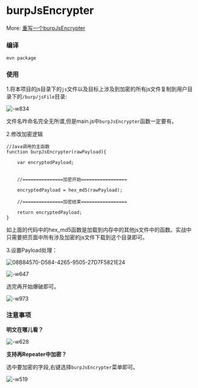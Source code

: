 # burpJsEncrypter

More: [重写一个burpJsEncrypter](https://blog.gzsec.org/post/ReCode-A-BurpJsEncrypter/)

### 编译

```
mvn package
```

### 使用

1.将本项目的js目录下的`js`文件以及目标上涉及到加密的所有js文件复制到用户目录下的`/burp/jsFile`目录:

![-w834](https://thekingofduck.github.io/post-images/burpJsEncrypter//15848705260967/15848732791664.jpg)

文件名咋命名完全无所谓,但是main.js中`burpJsEncrypter`函数一定要有。

2.修改加密逻辑

```
//Java调用的主函数
function burpJsEncrypter(rawPayload){

	var encryptedPayload;


	//===============加密开始=================

	encryptedPayload = hex_md5(rawPayload);

	//===============加密结束=================

	return encryptedPayload;
}
```

如上面的代码中的hex_md5函数是加载到内存中的其他js文件中的函数。实战中只需要把页面中所有涉及加密的js文件下载到这个目录即可。

3.设置Payload处理：

![08B84570-D584-4265-9505-27D7F5821E24](https://thekingofduck.github.io/post-images/burpJsEncrypter//15848705260967/08B84570-D584-4265-9505-27D7F5821E24.png)

![-w647](https://thekingofduck.github.io/post-images/burpJsEncrypter//15848705260967/15848737403466.jpg)

选完再开始爆破即可。

![-w973](https://thekingofduck.github.io/post-images/burpJsEncrypter//15848705260967/15848739154768.jpg)

### 注意事项

**明文在哪儿看？**

![-w628](https://thekingofduck.github.io/post-images/burpJsEncrypter//15848705260967/15848741045333.jpg)

**支持再Repeater中加密？**

选中要加密的字段,右键选择`burpJsEncrypter`菜单即可。

![-w519](https://thekingofduck.github.io/post-images/burpJsEncrypter//15848705260967/15848741934886.jpg)

